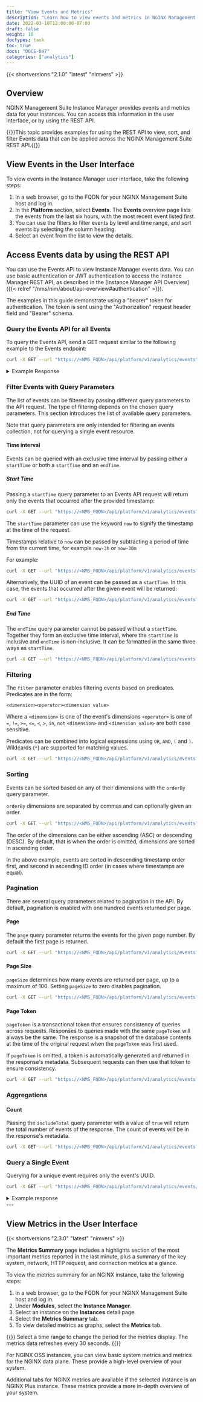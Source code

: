 ```yaml
---
title: "View Events and Metrics"
description: "Learn how to view events and metrics in NGINX Management Suite Instance Manager."
date: 2022-03-18T12:00:00-07:00
draft: false
weight: 10
doctypes: task
toc: true
docs: "DOCS-847"
categories: ["analytics"]
---
```

{{< shortversions "2.1.0" "latest" "nimvers" >}}

## Overview

NGINX Management Suite Instance Manager provides events and metrics data for your instances. You can access this information in the user interface, or by using the REST API. 

{{<note>}}This topic provides examples for using the REST API to view, sort, and filter Events data that can be applied across the NGINX Management Suite REST API.{{</note>}}

## View Events in the User Interface

To view events in the Instance Manager user interface, take the following steps:

1. In a web browser, go to the FQDN for your NGINX Management Suite host and log in.
2. In the **Platform** section, select **Events**. The **Events** overview page lists the events from the last six hours, with the most recent event listed first.
3. You can use the filters to filter events by level and time range, and sort events by selecting the column heading.
4. Select an event from the list to view the details.

## Access Events data by using the REST API

You can use the Events API to view Instance Manager events data. You can use basic authentication or JWT authentication to access the Instance Manager REST API, as described in the [Instance Manager API Overview]({{< relref "/nms/nim/about/api-overview#authentication" >}}).

The examples in this guide demonstrate using a "bearer" token for authentication. The token is sent using the "Authorization" request header field and "Bearer" schema.

### Query the Events API for all Events

To query the Events API, send a GET request similar to the following example to the Events endpoint:

```bash
curl -X GET --url "https://<NMS_FQDN>/api/platform/v1/analytics/events" -H "Authorization: Bearer xxxxx.yyyyy.zzzzz"
```

<details closed>
<summary>Example Response</summary>

```json
{
	"Metadata": {
		"pagination": {
			"links": {
				"next": {},
				"prev": {}
			},
			"pageToken": "1639453182"
		}
	},
	"items": [{
		"category": "agent status",
		"dimensions": {
			"alias": "alias",
			"hostname": "hostname",
			"instance": "instance",
			"nginx_id": "nginx_id",
			"system_id": "system_id",
		},
		"id": "uuid",
		"level": "INFO",
		"message": "successfully applied config on <instance>",
		"status": "Config Apply Success",
		"timestamp": "2021-12-14T01:03:11Z"
	}, {
		"category": "agent status",
		"dimensions": {
			"alias": "alias",
			"hostname": "hostname",
			"instance": "instance",
			"nginx_id": "nginx_id",
			"system_id": "system_id",
		},
		"error": "Config apply failed (write): Error running nginx -t exit status 1",
		"id": "uuid",
		"level": "INFO",
		"message": "failed to apply nginx config on <instance>",
		"status": "Config Apply Failure",
		"timestamp": "2021-12-14T00:57:48Z"
	},{
		"category": "agent status",
		"dimensions": {
			"alias": "alias",
			"hostname": "hostname",
			"instance": "instance",
			"nginx_id": "nginx_id",
			"system_id": "system_id"
		},
		"id": "uuid",
		"level": "INFO",
		"message": "nginx-agent v2.1.6 stopped on <instance>",
		"status": "Agent Stop",
		"timestamp": "2021-12-13T20:08:49Z"
	}, {
		"category": "agent status",
		"dimensions": {
			"alias": "alias",
			"hostname": "hostname",
			"instance": "instance",
			"nginx_id": "nginx_id",
			"system_id": "system_id",
		},
		"id": "uuid",
		"level": "INFO",
		"message": "nginx-agent v2.1.6 started on <instance>",
		"status": "Agent Start",
		"timestamp": "2021-12-13T03:20:00Z"
	}]
}
```

</details>

### Filter Events with Query Parameters

The list of events can be filtered by passing different query parameters to the API request. The type of filtering depends on the chosen query parameters. This section introduces the list of available query parameters.

Note that query parameters are only intended for filtering an events collection, not for querying a single event resource.

#### Time interval

Events can be queried with an exclusive time interval by passing either a `startTime` or both a `startTime` and an `endTime`.

##### Start Time

Passing a `startTime` query parameter to an Events API request will return only the events that occurred after the provided timestamp:

```bash
curl -X GET --url "https://<NMS_FQDN>/api/platform/v1/analytics/events?startTime=2022-03-19T08:00:00.000000000Z" -H "Authorization: Bearer xxxxx.yyyyy.zzzzz"
```

The `startTime` parameter can use the keyword `now` to signify the timestamp at the time of the request.

Timestamps relative to `now` can be passed by subtracting a period of time from the current time, for example `now-3h` or `now-30m`

For example:

```bash
curl -X GET --url "https://<NMS_FQDN>/api/platform/v1/analytics/events?startTime=now-3h" -H "Authorization: Bearer xxxxx.yyyyy.zzzzz"
```

Alternatively, the UUID of an event can be passed as a `startTime`. In this case, the events that occurred after the given event will be returned:

```bash
curl -X GET --url "https://<NMS_FQDN>/api/platform/v1/analytics/events?startTime=c77b71b5-3afa-497a-8e1c-fdc11d676796" -H "Authorization: Bearer xxxxx.yyyyy.zzzzz"
```

##### End Time

The `endTime` query parameter cannot be passed without a `startTime`. Together they form an exclusive time interval, where the `startTime` is inclusive and `endTime` is non-inclusive. It can be formatted in the same three ways as `startTime`.

```bash
curl -X GET --url "https://<NMS_FQDN>/api/platform/v1/analytics/events?startTime=2022-03-19T08:00:00Z&endTime=2022-03-19T12:00:00Z" -H "Authorization: Bearer xxxxx.yyyyy.zzzzz"
```

### Filtering

The `filter` parameter enables filtering events based on predicates. Predicates are in the form:

`<dimension><operator><dimension value>`

Where a `<dimension>` is one of the event's dimensions
`<operator>` is one of `=`, `!=`, `>=`, `<=`, `<`, `>`, `in`, `not`
`<dimension>` and `<dimension value>` are both case sensitive.

Predicates can be combined into logical expressions using `OR`, `AND`, `(` and `)`. Wildcards (`*`) are supported for matching values.

```bash
curl -X GET --url "https://<NMS_FQDN>/api/platform/v1/analytics/events?filter=category IN ('agent','nms') AND level='debug' AND count > 100" -H "Authorization: Bearer xxxxx.yyyyy.zzzzz"
```

### Sorting

Events can be sorted based on any of their dimensions with the `orderBy` query parameter.

`orderBy` dimensions are separated by commas and can optionally given an order. 

```bash
curl -X GET --url "https://<NMS_FQDN>/api/platform/v1/analytics/events?orderBy=timestamp DESC,id" -H "Authorization: Bearer xxxxx.yyyyy.zzzzz"
```

The order of the dimensions can be either ascending (ASC) or descending (DESC). By default, that is when the order is omitted, dimensions are sorted in ascending order.

In the above example, events are sorted in descending timestamp order first, and second in ascending ID order (in cases where timestamps are equal).

### Pagination

There are several query parameters related to pagination in the API. By default, pagination is enabled with one hundred events returned per page.

#### Page

The `page` query parameter returns the events for the given page number. By default the first page is returned.

```bash
curl -X GET --url "https://<NMS_FQDN>/api/platform/v1/analytics/events?page=3" -H "Authorization: Bearer xxxxx.yyyyy.zzzzz"
```

#### Page Size

`pageSize` determines how many events are returned per page, up to a maximum of 100. Setting `pageSize` to zero disables pagination.

```bash
curl -X GET --url "https://<NMS_FQDN>/api/platform/v1/analytics/events?pageSize=3" -H "Authorization: Bearer xxxxx.yyyyy.zzzzz"
```

#### Page Token

`pageToken` is a transactional token that ensures consistency of queries across requests. Responses to queries made with the same `pageToken` will always be the same. The response is a snapshot of the database contents at the time of the original request when the `pageToken` was first used.

If `pageToken` is omitted, a token is automatically generated and returned in the response's metadata. Subsequent requests can then use that token to ensure consistency.

```bash
curl -X GET --url "https://<NMS_FQDN>/api/platform/v1/analytics/events?pageToken=1573653786" -H "Authorization: Bearer xxxxx.yyyyy.zzzzz"
```

### Aggregations

#### Count

Passing the `includeTotal` query parameter with a value of `true` will return the total number of events of the response. The count of events will be in the response's metadata.

```bash
curl -X GET --url "https://<NMS_FQDN>/api/platform/v1/analytics/events?includeTotal=true" -H "Authorization: Bearer xxxxx.yyyyy.zzzzz"
```

### Query a Single Event

Querying for a unique event requires only the event's UUID.

```bash
curl -X GET --url "https://<NMS_FQDN>/api/platform/v1/analytics/events/7cb91de6-49ae-4ddc-a8b3-3255e00b9346" -H "Authorization: Bearer xxxxx.yyyyy.zzzzz"
```

<details closed>
<summary>Example response</summary>

```json
{
    "category": "agent status",
    "dimensions": {
        "alias": "devenv-agent",
        "hostname": "devenv-agent",
        "instance": "3d54a8fe-7c90-374f-9cad-fa2b8fccb0cd",
        "nginx_id": "3d54a8fe-7c90-374f-9cad-fa2b8fccb0cd",
        "system_id": "3d54a8fe-7c90-374f-9cad-fa2b8fccb0cd"
    },
    "id": "7cb91de6-49ae-4ddc-a8b3-3255e00b9346",
    "level": "INFO",
    "message": "nginx-agent v2.11.0 started on devenv-agent",
    "status": "Agent Start",
    "timestamp": "2022-03-21T14:33:37Z"
}
```

</details>
---


## View Metrics in the User Interface

{{< shortversions "2.3.0" "latest" "nimvers" >}}

The **Metrics Summary** page includes a highlights section of the most important metrics reported in the last minute, plus a summary of the key system, network, HTTP request, and connection metrics at a glance.

To view the metrics summary for an NGINX instance, take the following steps:

1. In a web browser, go to the FQDN for your NGINX Management Suite host and log in.
2. Under **Modules**, select the **Instance Manager**.
3. Select an instance on the **Instances** detail page.
4. Select the **Metrics Summary** tab.
5. To view detailed metrics as graphs, select the **Metrics** tab.

{{<note>}}
Select a time range to change the period for the metrics display. The metrics data refreshes every 30 seconds.
{{</note>}}

For NGINX OSS instances, you can view basic system metrics and metrics for the NGINX data plane. These provide a high-level overview of your system.

Additional tabs for NGINX metrics are available if the selected instance is an NGINX Plus instance. These metrics provide a more in-depth overview of your system.
